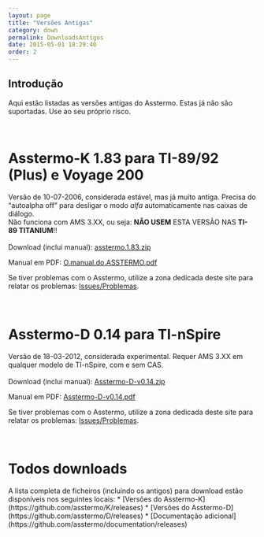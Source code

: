 ```yaml
---
layout: page
title: "Versões Antigas"
category: down
permalink: DownloadsAntigos
date: 2015-05-01 18:29:40
order: 2
---
```


## Introdução
Aqui estão listadas as versões antigas do Asstermo. Estas já não são suportadas. Use ao seu próprio risco.

<br>
<h1>Asstermo-K 1.83 para TI-89/92 (Plus) e Voyage 200</h1>
Versão de 10-07-2006, considerada estável, mas já muito antiga. Precisa do “autoalpha off” para desligar o modo <i>alfa</i> automaticamente nas caixas de diálogo.<br>
Não funciona com AMS 3.XX, ou seja: <b>NÃO USEM</b> ESTA VERSÃO NAS <b>TI-89 TITANIUM</b>!!<br>
<br>
Download (inclui manual): <a href='https://github.com/asstermo/K/releases/download/v1.83/asstermo.1.83.zip'>asstermo.1.83.zip</a>

Manual em PDF: <a href='https://github.com/asstermo/K/releases/download/v1.83/O.manual.do.ASSTERMO.pdf'>O.manual.do.ASSTERMO.pdf</a>

Se tiver problemas com o Asstermo, utilize a zona dedicada deste site para relatar os problemas: <a href='https://github.com/asstermo/asstermo.github.io/issues'>Issues/Problemas</a>.<br>
<br>
<br>
<h1>Asstermo-D 0.14 para TI-nSpire</h1>
Versão de 18-03-2012, considerada experimental. Requer AMS 3.XX em qualquer modelo de TI-nSpire, com e sem CAS.<br>
<br>
Download (inclui manual): <a href='https://github.com/asstermo/D/releases/download/v0.14/Asstermo-D-v0.14.zip'>Asstermo-D-v0.14.zip</a>

Manual em PDF: <a href='https://github.com/asstermo/D/releases/download/v0.14/Asstermo-D-v0.14.pdf'>Asstermo-D-v0.14.pdf</a>

Se tiver problemas com o Asstermo, utilize a zona dedicada deste site para relatar os problemas: <a href='https://github.com/asstermo/asstermo.github.io/issues'>Issues/Problemas</a>.<br>
<br>
<br>
<h1>Todos downloads</h1>
A lista completa de ficheiros (incluindo os antigos) para download estão disponíveis nos seguintes locais:
  * [Versões do Asstermo-K](https://github.com/asstermo/K/releases)
  * [Versões do Asstermo-D](https://github.com/asstermo/D/releases)
  * [Documentação adicional](https://github.com/asstermo/documentation/releases)

